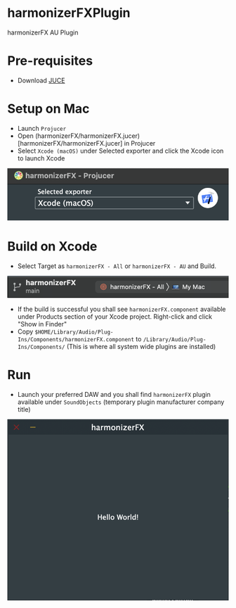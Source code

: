 # harmonizerFXPlugin
harmonizerFX AU Plugin

# Pre-requisites
* Download [JUCE](https://juce.com/get-juce/download)

# Setup on Mac
* Launch `Projucer`
* Open (harmonizerFX/harmonizerFX.jucer)[harmonizerFX/harmonizerFX.jucer] in Projucer
* Select `Xcode (macOS)` under Selected exporter and click the Xcode icon to launch Xcode

![launch-xcode](screenshots/launch-xcode.png?raw=true "launch-xcode")

# Build on Xcode
* Select Target as `harmonizerFX - All` or `harmonizerFX - AU` and Build.

![xcode](screenshots/xcode.png?raw=true "xcode")

* If the build is successful you shall see `harmonizerFX.component` available under Products section of your Xcode project. Right-click and click "Show in Finder"
* Copy `$HOME/Library/Audio/Plug-Ins/Components/harmonizerFX.component` to `/Library/Audio/Plug-Ins/Components/` (This is where all system wide plugins are installed)

# Run
* Launch your preferred DAW and you shall find `harmonizerFX` plugin available under `SoundObjects` (temporary plugin manufacturer company title)

![default-plugin](screenshots/default-plugin.png?raw=true "default-plugin")
